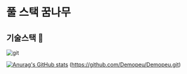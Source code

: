 # 풀 스택 꿈나무 <h6>
## 기술스택 👺
![git](https://img.shields.io/badge/-Git-F05032?style=for-the-badge&logo=git&logoColor=ffffff)


[![Anurag's GitHub stats](https://github-readme-stats.vercel.app/api?username=Demopeu)](https://github.com/anuraghazra/github-readme-stats)
  (https://github.com/Demopeu/Demopeu.git)
